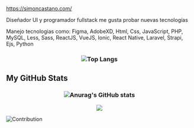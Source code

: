 
 https://simoncastano.com/

Diseñador UI y programador fullstack 
me gusta probar nuevas tecnologías 
<br/>

Manejo tecnologias como:
Figma, AdobeXD, Html, Css, JavaScript,
PHP, MySQL, Less, Sass, ReactJS, VueJS,
Ionic, React Native, Laravel, Strapi, Ejs, Python

<!---
scr-simon/scr-simon is a ✨ special ✨ repository because its `README.md` (this file) appears on your GitHub profile.
You can click the Preview link to take a look at your changes.
--->

<h3 align="center">

   ![Top Langs](https://github-readme-stats.vercel.app/api/top-langs/?username=SimonCastano&show_icons=true&title_color=008b8b&icon_color=008b8b&text_color=008b8b&bg_color=151515)

</h3>

<h2> My GitHub Stats </h2>
 <h3 align="center">

![Anurag's GitHub stats](https://github-readme-stats.vercel.app/api?username=SimonCastano&show_icons=true&theme=blue-green&icon_color=fff&title_color=ffffff&border_color=fff&bg_color=DEG,4D00AB,2EC7D6&text_color=ffffff)
</h3>

<div align="center">
 <img  src="https://res.cloudinary.com/torre-technologies-co/image/upload/c_scale,fl_progressive.progressive:steep,q_auto:low,w_360/v1648842673/origin/bio/cover-pictures/SimonArbey_Casta%C3%B1o_Rios1648842671655_sq7fhz.jpg">
</div>

![Contribution](https://activity-graph.herokuapp.com/graph?username=SimonCastano&theme=react-dark&hide_border=true&area=true)


